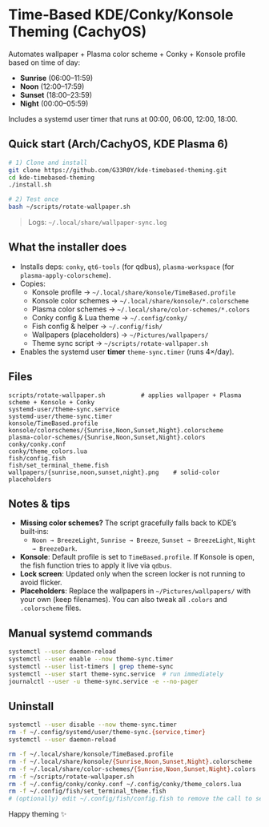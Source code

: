 # Time‑Based KDE/Conky/Konsole Theming (CachyOS)

Automates wallpaper + Plasma color scheme + Conky + Konsole profile based on time of day:
- **Sunrise** (06:00–11:59)
- **Noon** (12:00–17:59)
- **Sunset** (18:00–23:59)
- **Night** (00:00–05:59)

Includes a systemd user timer that runs at 00:00, 06:00, 12:00, 18:00.

## Quick start (Arch/CachyOS, KDE Plasma 6)

```bash
# 1) Clone and install
git clone https://github.com/G33R0Y/kde-timebased-theming.git
cd kde-timebased-theming
./install.sh

# 2) Test once
bash ~/scripts/rotate-wallpaper.sh
```

> Logs: `~/.local/share/wallpaper-sync.log`

## What the installer does

- Installs deps: `conky`, `qt6-tools` (for qdbus), `plasma-workspace` (for `plasma-apply-colorscheme`).
- Copies:
  - Konsole profile → `~/.local/share/konsole/TimeBased.profile`
  - Konsole color schemes → `~/.local/share/konsole/*.colorscheme`
  - Plasma color schemes → `~/.local/share/color-schemes/*.colors`
  - Conky config & Lua theme → `~/.config/conky/`
  - Fish config & helper → `~/.config/fish/`
  - Wallpapers (placeholders) → `~/Pictures/wallpapers/`
  - Theme sync script → `~/scripts/rotate-wallpaper.sh`
- Enables the systemd user **timer** `theme-sync.timer` (runs 4×/day).

## Files

```
scripts/rotate-wallpaper.sh          # applies wallpaper + Plasma scheme + Konsole + Conky
systemd-user/theme-sync.service
systemd-user/theme-sync.timer
konsole/TimeBased.profile
konsole/colorschemes/{Sunrise,Noon,Sunset,Night}.colorscheme
plasma-color-schemes/{Sunrise,Noon,Sunset,Night}.colors
conky/conky.conf
conky/theme_colors.lua
fish/config.fish
fish/set_terminal_theme.fish
wallpapers/{sunrise,noon,sunset,night}.png    # solid-color placeholders
```

## Notes & tips

- **Missing color schemes?** The script gracefully falls back to KDE’s built‑ins:
  - `Noon → BreezeLight`, `Sunrise → Breeze`, `Sunset → BreezeLight`, `Night → BreezeDark`.
- **Konsole**: Default profile is set to `TimeBased.profile`. If Konsole is open, the fish function tries to apply it live via `qdbus`.
- **Lock screen**: Updated only when the screen locker is not running to avoid flicker.
- **Placeholders**: Replace the wallpapers in `~/Pictures/wallpapers/` with your own (keep filenames). You can also tweak all `.colors` and `.colorscheme` files.

## Manual systemd commands

```bash
systemctl --user daemon-reload
systemctl --user enable --now theme-sync.timer
systemctl --user list-timers | grep theme-sync
systemctl --user start theme-sync.service  # run immediately
journalctl --user -u theme-sync.service -e --no-pager
```

## Uninstall

```bash
systemctl --user disable --now theme-sync.timer
rm -f ~/.config/systemd/user/theme-sync.{service,timer}
systemctl --user daemon-reload

rm -f ~/.local/share/konsole/TimeBased.profile
rm -f ~/.local/share/konsole/{Sunrise,Noon,Sunset,Night}.colorscheme
rm -f ~/.local/share/color-schemes/{Sunrise,Noon,Sunset,Night}.colors
rm -f ~/scripts/rotate-wallpaper.sh
rm -f ~/.config/conky/conky.conf ~/.config/conky/theme_colors.lua
rm -f ~/.config/fish/set_terminal_theme.fish
# (optionally) edit ~/.config/fish/config.fish to remove the call to set_terminal_theme
```

Happy theming ✨
